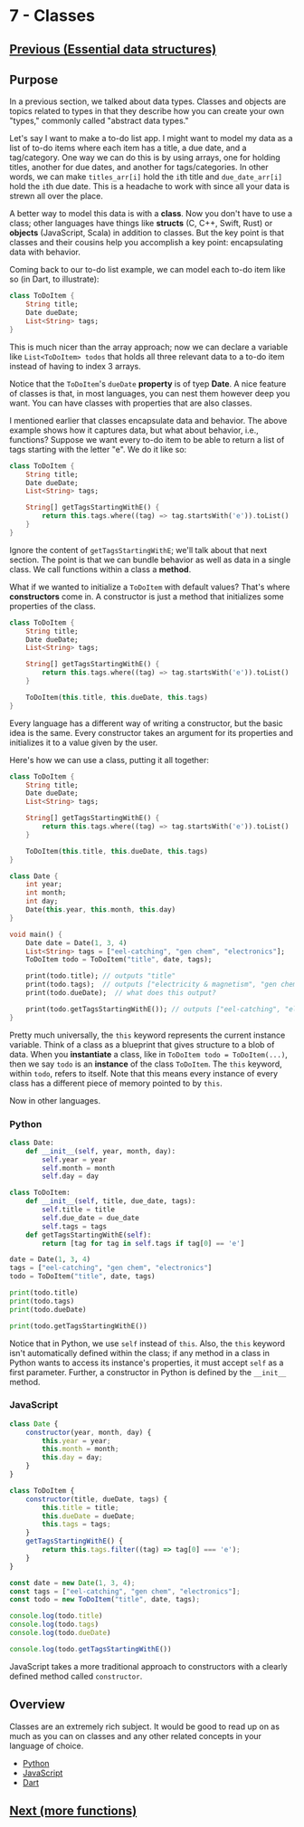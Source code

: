 # 7 - Classes

## [Previous (Essential data structures)](./ds)

## Purpose

In a previous section, we talked about data types. Classes and objects are topics related to types in that they describe how you can create your own "types," commonly called "abstract data types."

Let's say I want to make a to-do list app. I might want to model my data as a list of to-do items where each item has a title, a due date, and a tag/category. One way we can do this is by using arrays, one for holding titles, another for due dates, and another for tags/categories. In other words, we can make `titles_arr[i]` hold the `i`th title and `due_date_arr[i]` hold the `i`th due date. This is a headache to work with since all your data is strewn all over the place.

A better way to model this data is with a **class**. Now you don't have to use a class; other languages have things like **structs** (C, C++, Swift, Rust) or **objects** (JavaScript, Scala) in addition to classes. But the key point is that classes and their cousins help you accomplish a key point: encapsulating data with behavior.

Coming back to our to-do list example, we can model each to-do item like so (in Dart, to illustrate):

```dart
class ToDoItem {
    String title;
    Date dueDate;
    List<String> tags;
}
```

This is much nicer than the array approach; now we can declare a variable like `List<ToDoItem> todos` that holds all three relevant data to a to-do item instead of having to index 3 arrays.

Notice that the `ToDoItem`'s `dueDate` **property** is of tyep **Date**. A nice feature of classes is that, in most languages, you can nest them however deep you want. You can have classes with properties that are also classes.

I mentioned earlier that classes encapsulate data and behavior. The above example shows how it captures data, but what about behavior, i.e., functions? Suppose we want every to-do item to be able to return a list of tags starting with the letter "e". We do it like so:

```dart
class ToDoItem {
    String title;
    Date dueDate;
    List<String> tags;

    String[] getTagsStartingWithE() {
        return this.tags.where((tag) => tag.startsWith('e')).toList()
    }
}
```

Ignore the content of `getTagsStartingWithE`; we'll talk about that next section. The point is that we can bundle behavior as well as data in a single class. We call functions within a class a **method**.

What if we wanted to initialize a `ToDoItem` with default values? That's where **constructors** come in. A constructor is just a method that initializes some properties of the class.

```dart
class ToDoItem {
    String title;
    Date dueDate;
    List<String> tags;

    String[] getTagsStartingWithE() {
        return this.tags.where((tag) => tag.startsWith('e')).toList()
    }

    ToDoItem(this.title, this.dueDate, this.tags)
}
```

Every language has a different way of writing a constructor, but the basic idea is the same. Every constructor takes an argument for its properties and initializes it to a value given by the user.

Here's how we can use a class, putting it all together:

```dart
class ToDoItem {
    String title;
    Date dueDate;
    List<String> tags;

    String[] getTagsStartingWithE() {
        return this.tags.where((tag) => tag.startsWith('e')).toList()
    }

    ToDoItem(this.title, this.dueDate, this.tags)
}

class Date {
    int year;
    int month;
    int day;
    Date(this.year, this.month, this.day)
}

void main() {
    Date date = Date(1, 3, 4)
    List<String> tags = ["eel-catching", "gen chem", "electronics"];
    ToDoItem todo = ToDoItem("title", date, tags);

    print(todo.title); // outputs "title"
    print(todo.tags);  // outputs ["electricity & magnetism", "gen chem", "electronics"]
    print(todo.dueDate);  // what does this output?

    print(todo.getTagsStartingWithE()); // outputs ["eel-catching", "electronics"
}
```

Pretty much universally, the `this` keyword represents the current instance variable. Think of a class as a blueprint that gives structure to a blob of data. When you **instantiate** a class, like in `ToDoItem todo = ToDoItem(...)`, then we say `todo` is an **instance** of the class `ToDoItem`. The `this` keyword, within `todo`, refers to itself. Note that this means every instance of every class has a different piece of memory pointed to by `this`.

Now in other languages.

### Python

```python
class Date:
    def __init__(self, year, month, day):
        self.year = year
        self.month = month
        self.day = day

class ToDoItem:
    def __init__(self, title, due_date, tags):
        self.title = title
        self.due_date = due_date
        self.tags = tags
    def getTagsStartingWithE(self):
        return [tag for tag in self.tags if tag[0] == 'e']

date = Date(1, 3, 4)
tags = ["eel-catching", "gen chem", "electronics"]
todo = ToDoItem("title", date, tags)

print(todo.title)
print(todo.tags)
print(todo.dueDate)

print(todo.getTagsStartingWithE())
```

Notice that in Python, we use `self` instead of `this`. Also, the `this` keyword isn't automatically defined within the class; if any method in a class in Python wants to access its instance's properties, it must accept `self` as a first parameter. Further, a constructor in Python is defined by the `__init__` method.

### JavaScript

```js
class Date {
    constructor(year, month, day) {
        this.year = year;
        this.month = month;
        this.day = day;
    }
}

class ToDoItem {
    constructor(title, dueDate, tags) {
        this.title = title;
        this.dueDate = dueDate;
        this.tags = tags;
    }
    getTagsStartingWithE() {
        return this.tags.filter((tag) => tag[0] === 'e');
    }
}

const date = new Date(1, 3, 4);
const tags = ["eel-catching", "gen chem", "electronics"];
const todo = new ToDoItem("title", date, tags);

console.log(todo.title)
console.log(todo.tags)
console.log(todo.dueDate)

console.log(todo.getTagsStartingWithE())
```

JavaScript takes a more traditional approach to constructors with a clearly defined method called `constructor`.

## Overview

Classes are an extremely rich subject. It would be good to read up on as much as you can on classes and any other related concepts in your language of choice.

- [Python](https://docs.python.org/3/tutorial/classes.html)
- [JavaScript](https://developer.mozilla.org/en-US/docs/Web/JavaScript/Reference/Classes)
- [Dart](https://dart.dev/guides/language/language-tour#classes)

## [Next (more functions)](./more-functions.md)
